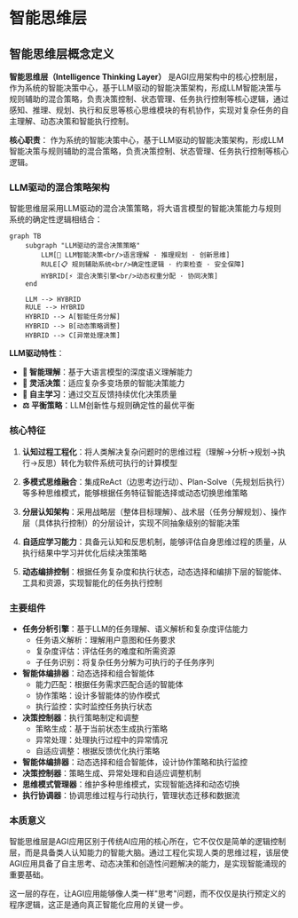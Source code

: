 # 智能思维层

## 智能思维层概念定义

**智能思维层（Intelligence Thinking Layer）** 是AGI应用架构中的核心控制层，作为系统的智能决策中心，基于LLM驱动的智能决策架构，形成LLM智能决策与规则辅助的混合策略，负责决策控制、状态管理、任务执行控制等核心逻辑，通过感知、推理、规划、执行和反思等核心思维模块的有机协作，实现对复杂任务的自主理解、动态决策和智能执行控制。

**核心职责**： 作为系统的智能决策中心，基于LLM驱动的智能决策架构，形成LLM智能决策与规则辅助的混合策略，负责决策控制、状态管理、任务执行控制等核心逻辑。


### LLM驱动的混合策略架构

智能思维层采用LLM驱动的混合决策策略，将大语言模型的智能决策能力与规则系统的确定性逻辑相结合：

```mermaid
graph TB
    subgraph "LLM驱动的混合决策策略"
        LLM[🤖 LLM智能决策<br/>语言理解 · 推理规划 · 创新思维]
        RULE[📋 规则辅助系统<br/>确定性逻辑 · 约束检查 · 安全保障]
        HYBRID[⚡ 混合决策引擎<br/>动态权重分配 · 协同决策]
    end
    
    LLM --> HYBRID
    RULE --> HYBRID
    HYBRID --> A[智能任务分解]
    HYBRID --> B[动态策略调整]
    HYBRID --> C[异常处理决策]
```

**LLM驱动特性**：
- **🧠 智能理解**：基于大语言模型的深度语义理解能力
- **🎯 灵活决策**：适应复杂多变场景的智能决策能力  
- **🔄 自主学习**：通过交互反馈持续优化决策质量
- **⚖️ 平衡策略**：LLM创新性与规则确定性的最优平衡

### 核心特征

1. **认知过程工程化**：将人类解决复杂问题时的思维过程（理解→分析→规划→执行→反思）转化为软件系统可执行的计算模型

2. **多模式思维融合**：集成ReAct（边思考边行动）、Plan-Solve（先规划后执行）等多种思维模式，能够根据任务特征智能选择或动态切换思维策略

3. **分层认知架构**：采用战略层（整体目标理解）、战术层（任务分解规划）、操作层（具体执行控制）的分层设计，实现不同抽象级别的智能决策

4. **自适应学习能力**：具备元认知和反思机制，能够评估自身思维过程的质量，从执行结果中学习并优化后续决策策略

5. **动态编排控制**：根据任务复杂度和执行状态，动态选择和编排下层的智能体、工具和资源，实现智能化的任务执行控制

### 主要组件

- **任务分析引擎**：基于LLM的任务理解、语义解析和复杂度评估能力
  - 任务语义解析：理解用户意图和任务要求
  - 复杂度评估：评估任务的难度和所需资源
  - 子任务识别：将复杂任务分解为可执行的子任务序列
- **智能体编排器**：动态选择和组合智能体
  - 能力匹配：根据任务需求匹配合适的智能体
  - 协作策略：设计多智能体的协作模式
  - 执行监控：实时监控任务执行状态
- **决策控制器**：执行策略制定和调整
  - 策略生成：基于当前状态生成执行策略
  - 异常处理：处理执行过程中的异常情况
  - 自适应调整：根据反馈优化执行策略
- **智能体编排器**：动态选择和组合智能体，设计协作策略和执行监控
- **决策控制器**：策略生成、异常处理和自适应调整机制
- **思维模式管理器**：维护多种思维模式，实现智能选择和动态切换
- **执行协调器**：协调思维过程与行动执行，管理状态迁移和数据流

### 本质意义

智能思维层是AGI应用区别于传统AI应用的核心所在，它不仅仅是简单的逻辑控制层，而是具备类人认知能力的智能大脑。通过工程化实现人类的思维过程，该层使AGI应用具备了自主思考、动态决策和创造性问题解决的能力，是实现智能涌现的重要基础。

这一层的存在，让AGI应用能够像人类一样"思考"问题，而不仅仅是执行预定义的程序逻辑，这正是通向真正智能化应用的关键一步。
